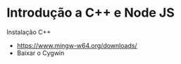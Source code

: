 # Introdução a C++ e Node JS

Instalação C++

* https://www.mingw-w64.org/downloads/
* Baixar o Cygwin
